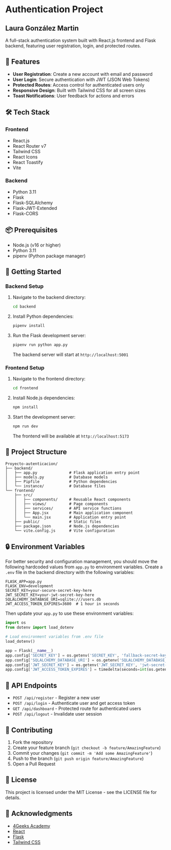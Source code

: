 # Authentication Project
## Laura González Martin

A full-stack authentication system built with React.js frontend and Flask backend, featuring user registration, login, and protected routes.

## 🚀 Features

- **User Registration**: Create a new account with email and password
- **User Login**: Secure authentication with JWT (JSON Web Tokens)
- **Protected Routes**: Access control for authenticated users only
- **Responsive Design**: Built with Tailwind CSS for all screen sizes
- **Toast Notifications**: User feedback for actions and errors

## 🛠 Tech Stack

### Frontend
- React.js
- React Router v7
- Tailwind CSS
- React Icons
- React Toastify
- Vite

### Backend
- Python 3.11
- Flask
- Flask-SQLAlchemy
- Flask-JWT-Extended
- Flask-CORS

## 📦 Prerequisites

- Node.js (v16 or higher)
- Python 3.11
- pipenv (Python package manager)

## 🚀 Getting Started

### Backend Setup

1. Navigate to the backend directory:
   ```bash
   cd backend
   ```

2. Install Python dependencies:
   ```bash
   pipenv install
   ```

3. Run the Flask development server:
   ```bash
   pipenv run python app.py
   ```
   The backend server will start at `http://localhost:5001`

### Frontend Setup

1. Navigate to the frontend directory:
   ```bash
   cd frontend
   ```

2. Install Node.js dependencies:
   ```bash
   npm install
   ```

3. Start the development server:
   ```bash
   npm run dev
   ```
   The frontend will be available at `http://localhost:5173`

## 📂 Project Structure

```
Proyecto-autenticacion/
├── backend/
│   ├── app.py              # Flask application entry point
│   ├── models.py           # Database models
│   ├── Pipfile             # Python dependencies
│   └── instance/           # Database files
└── frontend/
    ├── src/
    │   ├── components/     # Reusable React components
    │   ├── views/          # Page components
    │   ├── services/       # API service functions
    │   ├── App.jsx         # Main application component
    │   └── main.jsx        # Application entry point
    ├── public/             # Static files
    ├── package.json        # Node.js dependencies
    └── vite.config.js      # Vite configuration
```

## 🔒 Environment Variables

For better security and configuration management, you should move the following hardcoded values from `app.py` to environment variables. Create a `.env` file in the backend directory with the following variables:

```
FLASK_APP=app.py
FLASK_ENV=development
SECRET_KEY=your-secure-secret-key-here
JWT_SECRET_KEY=your-jwt-secret-key-here
SQLALCHEMY_DATABASE_URI=sqlite:///users.db
JWT_ACCESS_TOKEN_EXPIRES=3600  # 1 hour in seconds
```

Then update your `app.py` to use these environment variables:

```python
import os
from dotenv import load_dotenv

# Load environment variables from .env file
load_dotenv()

app = Flask(__name__)
app.config['SECRET_KEY'] = os.getenv('SECRET_KEY', 'fallback-secret-key')
app.config['SQLALCHEMY_DATABASE_URI'] = os.getenv('SQLALCHEMY_DATABASE_URI', 'sqlite:///users.db')
app.config['JWT_SECRET_KEY'] = os.getenv('JWT_SECRET_KEY', 'jwt-secret-key')
app.config['JWT_ACCESS_TOKEN_EXPIRES'] = timedelta(seconds=int(os.getenv('JWT_ACCESS_TOKEN_EXPIRES', 3600)))
```

## 📝 API Endpoints

- `POST /api/register` - Register a new user
- `POST /api/login` - Authenticate user and get access token
- `GET /api/dashboard` - Protected route for authenticated users
- `POST /api/logout` - Invalidate user session

## 🤝 Contributing

1. Fork the repository
2. Create your feature branch (`git checkout -b feature/AmazingFeature`)
3. Commit your changes (`git commit -m 'Add some AmazingFeature'`)
4. Push to the branch (`git push origin feature/AmazingFeature`)
5. Open a Pull Request

## 📄 License

This project is licensed under the MIT License - see the LICENSE file for details.

## 🙏 Acknowledgments

- [4Geeks Academy](https://www.4geeksacademy.com/)
- [React](https://reactjs.org/)
- [Flask](https://flask.palletsprojects.com/)
- [Tailwind CSS](https://tailwindcss.com/)
